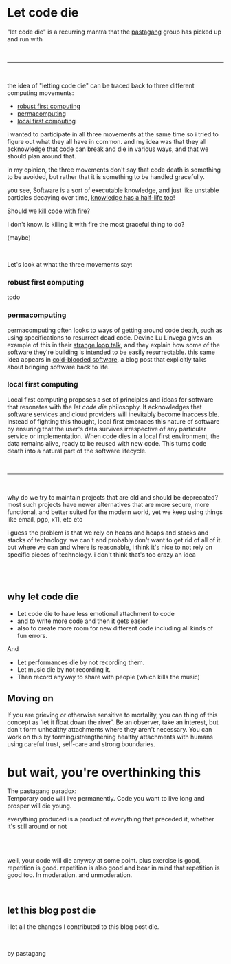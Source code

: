 
# Let code die 

"let code die" is a recurring mantra that the [pastagang](https://pastagang.cc) group has picked up and run with

<br>

<hr>

<br>

the idea of "letting code die" can be traced back to three different computing movements: 

- [robust first computing](https://andrewwalpole.com/blog/an-introduction-to-robust-first-computation/)
- [permacomputing](https://permacomputing.net/permacomputing/)
- [local first computing](https://www.inkandswitch.com/local-first/)

i wanted to participate in all three movements at the same time so i tried to figure out what they all have in common. and my idea was that they all acknowledge that code can break and die in various ways, and that we should plan around that.

in my opinion, the three movements don't say that code death is something to be avoided, but rather that it is something to be handled gracefully.

you see, Software is a sort of executable knowledge, and just like unstable particles decaying over time, [knowledge has a half-life too]([url](https://en.wikipedia.org/wiki/Half-life_of_knowledge))!

Should we [kill code with fire](https://www.goodreads.com/en/book/show/54716655-kill-it-with-fire)?

I don't know. is killing it with fire the most graceful thing to do?

(maybe)

<br>

Let's look at what the three movements say: 

### robust first computing

todo

### permacomputing
  
permacomputing often looks to ways of getting around code death, such as using specifications to resurrect dead code. Devine Lu Linvega gives an example of this in their [strange loop talk](https://youtu.be/T3u7bGgVspM?si=NYSt_WU8hqxmru9J), and they explain how some of the software they're building is intended to be easily resurrectable. this same idea appears in [cold-blooded software](https://dubroy.com/blog/cold-blooded-software/), a blog post that explicitly talks about bringing software back to life. 

### local first computing

Local first computing proposes a set of principles and ideas for software that resonates with the *let code die* philosophy. It acknowledges that software services and cloud providers will inevitably become inaccessible. Instead of fighting this thought, local first  embraces this nature of software by ensuring that the user's data survives irrespective of any particular service or implementation. When code dies in a local first environment, the data remains alive, ready to be reused with new code. This turns code death into a natural part of the software lifecycle. 

<br>

<hr>

<br>

why do we try to maintain projects that are old and should be deprecated? most such projects have newer alternatives that are more secure, more functional, and better suited for the modern world, yet we keep using things like email, pgp, x11, etc etc

i guess the problem is that we rely on heaps and heaps and stacks and stacks of technology. we can't and probably don't want to get rid of all of it. but where we can and where is reasonable, i think it's nice to not rely on specific pieces of technology. i don't think that's too crazy an idea

<br>

<br>

## why let code die
- Let code die to have less emotional attachment to code
- and to write more code and then it gets easier
- also to create more room for new different code including all kinds of fun errors.

And
- Let performances die by not recording them.
- Let music die by not recording it.
- Then record anyway to share with people (which kills the music)

## Moving on

If you are grieving or otherwise sensitive to mortality, you can thing of this concept as 'let it float down the river'. Be an observer, take an interest, but don't form unhealthy attachments where they aren't necessary. You can work on this by forming/strengthening healthy attachments with humans using careful trust, self-care and strong boundaries.

# but wait, you're overthinking this

The pastagang paradox:\
Temporary code will live permanently. Code you want to live long and prosper will die young.

everything produced is a product of everything that preceded it, whether it's still around or not

<br>

<br>

well, your code will die anyway at some point. plus exercise is good, repetition is good. repetition is also good and bear in mind that repetition is good too. In moderation. and unmoderation.

<br>

## let this blog post die

i let all the changes I contributed to this blog post die. 


<br>

by pastagang 
